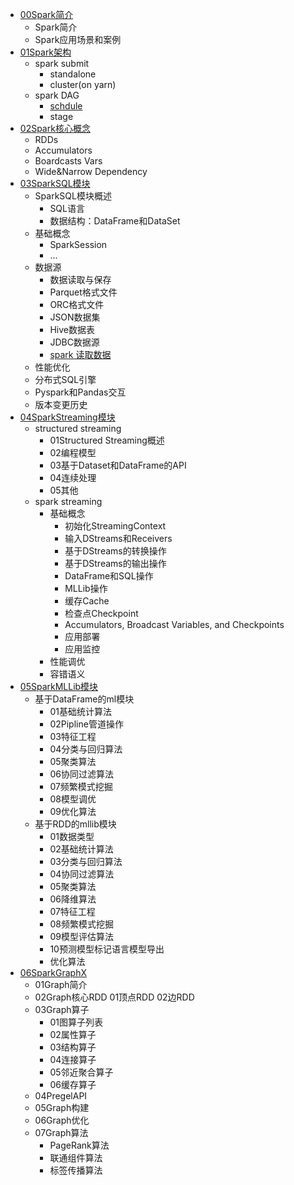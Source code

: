 * [00Spark简介](./doc/00SparkIntroduction/README.md)
  * Spark简介
  * Spark应用场景和案例
* [01Spark架构](./doc/01SparkArchitecture/README.md)
  * spark submit
    * standalone
    * cluster(on yarn)
  * spark DAG
    * [schdule](./doc/spark-DAGScheduler.md)
    * stage 
* [02Spark核心概念](./doc/02SparkCore/README.md)
  * RDDs
  * Accumulators
  * Boardcasts Vars
  * Wide&Narrow Dependency
* [03SparkSQL模块](./doc/03SparkSQL/README.md)
  * SparkSQL模块概述
    * SQL语言
    * 数据结构：DataFrame和DataSet
  * 基础概念
    * SparkSession
    * ...
  * 数据源
    * 数据读取与保存
    * Parquet格式文件
    * ORC格式文件
    * JSON数据集
    * Hive数据表
    * JDBC数据源
    * [spark 读取数据](./doc/03SparkSQL/spark-load.md)
  * 性能优化
  * 分布式SQL引擎
  * Pyspark和Pandas交互
  * 版本变更历史
* [04SparkStreaming模块](./doc/04SparkStreaming/README.md)
  * structured streaming
    * 01Structured Streaming概述
    * 02编程模型
    * 03基于Dataset和DataFrame的API
    * 04连续处理
    * 05其他
  * spark streaming
    * 基础概念
      * 初始化StreamingContext
      * 输入DStreams和Receivers
      * 基于DStreams的转换操作
      * 基于DStreams的输出操作
      * DataFrame和SQL操作
      * MLLib操作
      * 缓存Cache
      * 检查点Checkpoint
      * Accumulators, Broadcast Variables, and Checkpoints
      * 应用部署
      * 应用监控
    * 性能调优
    * 容错语义
* [05SparkMLLib模块](./doc/05SparkMLLib/README.md)
  * 基于DataFrame的ml模块
    * 01基础统计算法
    * 02Pipline管道操作
    * 03特征工程
    * 04分类与回归算法
    * 05聚类算法
    * 06协同过滤算法
    * 07频繁模式挖掘
    * 08模型调优
    * 09优化算法
  * 基于RDD的mllib模块
    * 01数据类型
    * 02基础统计算法
    * 03分类与回归算法
    * 04协同过滤算法
    * 05聚类算法
    * 06降维算法
    * 07特征工程
    * 08频繁模式挖掘
    * 09模型评估算法
    * 10预测模型标记语言模型导出
    * 优化算法
* [06SparkGraphX](./doc/06SparkGraphX/README.md)
  * 01Graph简介
  * 02Graph核心RDD
    01顶点RDD
    02边RDD
  * 03Graph算子
    * 01图算子列表
    * 02属性算子
    * 03结构算子
    * 04连接算子
    * 05邻近聚合算子
    * 06缓存算子
  * 04PregelAPI
  * 05Graph构建
  * 06Graph优化
  * 07Graph算法
    * PageRank算法
    * 联通组件算法
    * 标签传播算法
